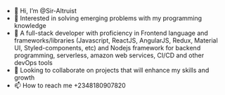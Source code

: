 - 👋 Hi, I’m @Sir-Altruist
- 👀 Interested in solving emerging problems with my programming knowledge
- 🌱 A full-stack developer with proficiency in Frontend language and frameworks/libraries (Javascript, ReactJS, AngularJS, Redux,  Material UI, Styled-components, etc) and Nodejs framework for backend programming, serverless, amazon web services, CI/CD and other devOps tools
- 💞️ Looking to collaborate on projects that will enhance my skills and growth
- 📫 How to reach me +2348180907820

<!---
Sir-Altruist/Sir-Altruist is a ✨ special ✨ repository because its `README.md` (this file) appears on your GitHub profile.
You can click the Preview link to take a look at your changes.
--->
